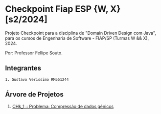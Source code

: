 # Checkpoint Fiap ESP {W, X} [s2/2024]
Projeto Checkpoint para a disciplina de "Domain Driven Design com Java", para os cursos de Engenharia de Software - FIAP/SP (Turmas W && X), 2024. 

Por: Professor Fellipe Souto.

## Integrantes
    1. Gustavo Verissimo RM551244

## Árvore de Projetos

1. [CHk_1 :: Problema: Compressão de dados gênicos](checkpoint_1/PROBLEM.md)


